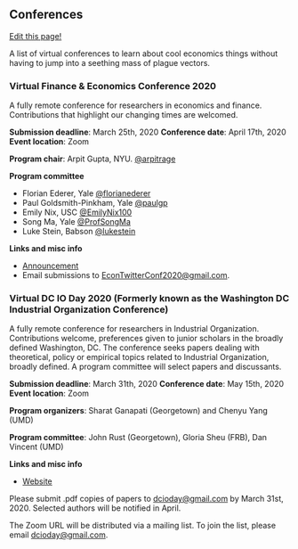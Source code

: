## Conferences

[Edit this page!](https://github.com/cpfiffer/virtual-econ.info/edit/master/conferences.md)

A list of virtual conferences to learn about cool economics things without having to jump into a seething mass of plague vectors.

### Virtual Finance & Economics Conference 2020

A fully remote conference for researchers in economics and finance. Contributions that highlight our changing times are welcomed. 

**Submission deadline**: March 25th, 2020
**Conference date**: April 17th, 2020
**Event location**: Zoom

**Program chair**: Arpit Gupta, NYU. [@arpitrage](https://twitter.com/arpitrage)

**Program committee**

* Florian Ederer, Yale [@florianederer](https://twitter.com/florianederer)
* Paul Goldsmith-Pinkham, Yale [@paulgp](https://twitter.com/paulgp)
* Emily Nix, USC [@EmilyNix100](https://twitter.com/EmilyNix100)
* Song Ma, Yale [@ProfSongMa](https://twitter.com/ProfSongMa)
* Luke Stein, Babson [@lukestein](https://twitter.com/lukestein)

**Links and misc info**
- [Announcement](https://static1.squarespace.com/static/56086d00e4b0fb7874bc2d42/t/5e753140c2225859fa93ba1e/1584738624656/callforpapers.pdf)
- Email submissions to [EconTwitterConf2020@gmail.com](mailto:EconTwitterConf2020@gmail.com).

### Virtual DC IO Day 2020 (Formerly known as the Washington DC Industrial Organization Conference)

A fully remote conference for researchers in Industrial Organization. Contributions welcome, preferences given to junior scholars in the broadly defined Washington, DC. The conference seeks papers dealing with theoretical, policy or empirical topics related to Industrial Organization, broadly defined. A program committee will select papers and discussants.


**Submission deadline**: March 31th, 2020
**Conference date**: May 15th, 2020
**Event location**: Zoom

**Program organizers**: Sharat Ganapati (Georgetown) and Chenyu Yang (UMD)

**Program committee**: John Rust (Georgetown), Gloria Sheu (FRB), Dan Vincent (UMD)

**Links and misc info**
 - [Website](https://sites.google.com/view/dc-io-day)

Please submit .pdf copies of papers to [dcioday@gmail.com](dcioday@gmail.com) by March 31st, 2020.  Selected authors will be notified in April.

The Zoom URL will be distributed via a mailing list. To join the list, please email [dcioday@gmail.com](dcioday@gmail.com). 
